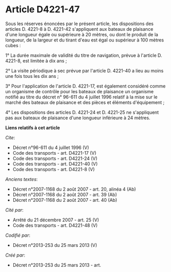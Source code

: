 # Article D4221-47

Sous les réserves énoncées par le présent article, les dispositions des articles D. 4221-8 à D. 4221-42 s'appliquent aux
bateaux de plaisance d'une longueur égale ou supérieure à 20 mètres, ou dont le produit de la longueur, de la largeur et du
tirant d'eau est égal ou supérieur à 100 mètres cubes : 

1° La durée maximale de validité du titre de navigation, prévue à l'article D. 4221-8, est limitée à dix ans ; 

2° La visite périodique à sec prévue par l'article D. 4221-40 a lieu au moins une fois tous les dix ans ; 

3° Pour l'application de l'article D. 4221-17, est également considéré comme un organisme de contrôle pour les bateaux de
plaisance un organisme notifié au titre du décret n° 96-611 du 4 juillet 1996 relatif à la mise sur le marché des bateaux de
plaisance et des pièces et éléments d'équipement ; 

4° Les dispositions des articles D. 4221-24 et D. 4221-25 ne s'appliquent pas aux bateaux de plaisance d'une longueur
inférieure à 24 mètres.

**Liens relatifs à cet article**

_Cite_:

  - Décret n°96-611 du 4 juillet 1996 (V)
  - Code des transports - art. D4221-17 (V)
  - Code des transports - art. D4221-24 (V)
  - Code des transports - art. D4221-40 (V)
  - Code des transports - art. D4221-8 (V)

_Anciens textes_:

  - Décret n°2007-1168 du 2 août 2007 - art. 20, alinéa 4 (Ab)
  - Décret n°2007-1168 du 2 août 2007 - art. 39 (Ab)
  - Décret n°2007-1168 du 2 août 2007 - art. 40 (Ab)

_Cité par_:

  - Arrêté du 21 décembre 2007 - art. 25 (V)
  - Code des transports - art. D4221-48 (V)

_Codifié par_:

  - Décret n°2013-253 du 25 mars 2013 (V)

_Créé par_:

  - Décret n°2013-253 du 25 mars 2013 - art.
